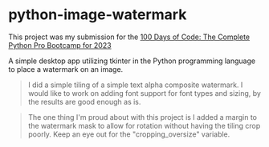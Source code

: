 # python-image-watermark

This project was my submission for the [100 Days of Code: The Complete Python Pro Bootcamp for 2023](https://www.udemy.com/course/100-days-of-code/)


A simple desktop app utilizing tkinter in the Python programming language to place a watermark on an image.

> I did a simple tiling of a simple text alpha composite watermark.  I would like to work on adding font support for font types and sizing, by the results are good enough as is. 

> The one thing I'm proud about with this project is I added a margin to the watermark mask to allow for rotation without having the tiling crop poorly.  Keep an eye out for the "cropping_oversize" variable.